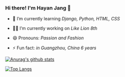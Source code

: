 ### Hi there! I'm Hayan Jang 👋

- 🌱 I’m currently learning _Django, Python, HTML, CSS_
- 👩‍💻 I’m currently working on _Like Lion 8th_
        
- 😄 Pronouns: _Passion and Fashion_
- ⚡ Fun fact: _in Guangzhou, China 6 years_
  
[![Anurag's github stats](https://github-readme-stats.vercel.app/api?username=white-jang&show_icons=true&hide=stars)](https://github.com/anuraghazra/github-readme-stats)

[![Top Langs](https://github-readme-stats.vercel.app/api/top-langs/?username=anuraghazra&layout=compact)](https://github.com/anuraghazra/github-readme-stats)

